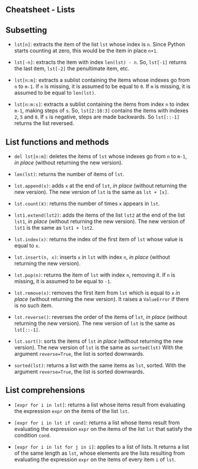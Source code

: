 ## Cheatsheet - Lists


## Subsetting

* `lst[n]`: extracts the item of the list `lst` whose index is `n`. Since Python starts counting at zero, this would be the item in place `n+1`.

* `lst[-n]`: extracts the item with index `len(lst) - n`. So, `lst[-1]` returns the last item, `lst[-2]` the penultimate item, etc.

* `lst[n:m]`: extracts a sublist containing the items whose indexes go from `n` to `m-1`. If `n` is missing, it is assumed to be equal to `0`. If `m` is missing, it is assumed to be equal to `len(lst)`.

* `lst[n:m:s]`: extracts a sublist containing the items from index `n` to index `m-1`, making steps of `s`. So, `lst[2:10:3]` contains the items with indexes `2`, `5` and `8`. If `s` is negative, steps are made backwards. So `lst[::-1]` returns the list reversed.

## List functions and methods

* `del lst[n:m]`: deletes the items of `lst` whose indexes go from `n` to `m-1`, *in place* (without returning the new version).

* `len(lst)`: returns the number of items of `lst`.

* `lst.append(x)`: adds `x` at the end of `lst`, *in place* (without returning the new version). The new version of `lst` is the same as `lst + [x]`.

* `lst.count(`x`)`: returns the number of times `x` appears in `lst`.

* `lst1.extend(lst2)`: adds the items of the list `lst2` at the end of the list `lst1`, *in place* (without returning the new version). The new version of `lst1` is the same as `lst1 + lst2`.

* `lst.index(x)`: returns the index of the first item of `lst` whose value is equal to `x`.

* `lst.insert(n, x)`: inserts `x` in `lst` with index `n`, *in place* (without returning the new version).

* `lst.pop(n)`: returns the item of `lst` with index `n`, removing it. If `n` is missing, it is assumed to be equal to `-1`.

* `lst.remove(x)`: removes the first item from `lst` which is equal to `x` *in place* (without returning the new version). It raises a `ValueError` if there is no such item.

* `lst.reverse()`: reverses the order of the items of `lst`, *in place* (without returning the new version). The new version of `lst` is the same as `lst[::-1]`.

* `lst.sort()`: sorts the items of `lst` *in place* (without returning the new version). The new version of `lst` is the same as `sorted(lst)` With the argument `reverse=True`, the list is sorted downwards.

* `sorted(lst)`: returns a list with the same items as `lst`, sorted. With the argument `reverse=True`, the list is sorted downwards.

## List comprehensions

* `[expr for i in lst]`: returns a list whose items result from evaluating the expression `expr` on the items of the list `lst`.

* `[expr for i in lst if cond]`: returns a list whose items result from evaluating the expression `expr` on the items of the list `lst` that satisfy the condition `cond`.

* `[expr for i in lst for j in i]`: applies to a list of lists. It returns a list of the same length as `lst`, whose elements are the lists resulting from evaluating the expression `expr` on the items of every item `i` of `lst`.

